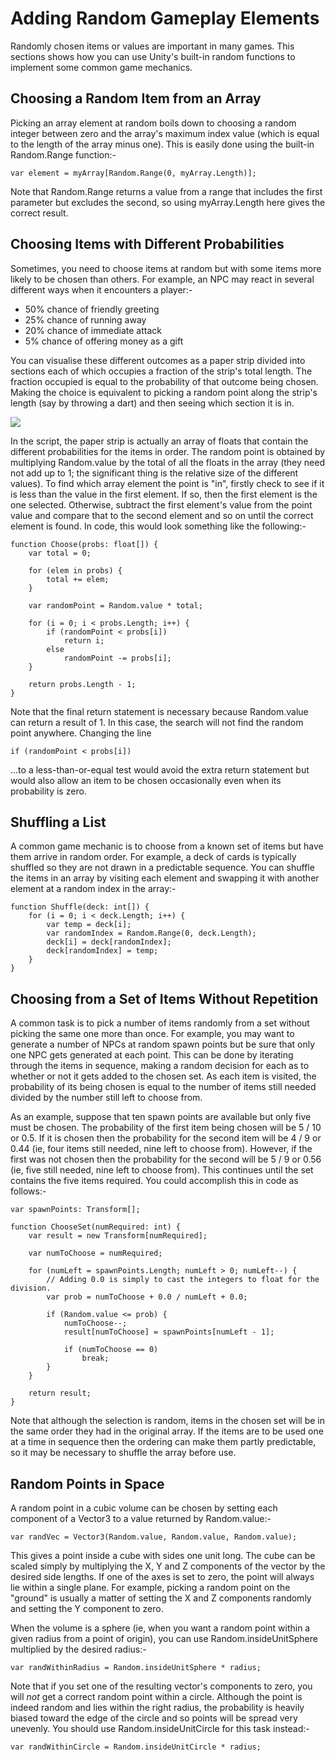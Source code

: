 Adding Random Gameplay Elements
===============================


Randomly chosen items or values are important in many games. This sections shows how you can use Unity's built-in random functions to implement some common game mechanics.


Choosing a Random Item from an Array
------------------------------------


Picking an array element at random boils down to choosing a random integer between zero and the array's maximum index value (which is equal to the length of the array minus one). This is easily done using the built-in Random.Range function:-

````
var element = myArray[Random.Range(0, myArray.Length)];
````

Note that Random.Range returns a value from a range that includes the first parameter but excludes the second, so using myArray.Length here gives the correct result.


Choosing Items with Different Probabilities
-------------------------------------------


Sometimes, you need to choose items at random but with some items more likely to be chosen than others. For example, an NPC may react in several different ways when it encounters a player:-

* 50% chance of friendly greeting
* 25% chance of running away
* 20% chance of immediate attack
* 5% chance of offering money as a gift

You can visualise these different outcomes as a paper strip divided into sections each of which occupies a fraction of the strip's total length. The fraction occupied is equal to the probability of that outcome being chosen. Making the choice is equivalent to picking a random point along the strip's length (say by throwing a dart) and then seeing which section it is in.

![](http://docwiki.hq.unity3d.com/uploads/Main/ProbStrip.png)  

In the script, the paper strip is actually an array of floats that contain the different probabilities for the items in order. The random point is obtained by multiplying Random.value by the total of all the floats in the array (they need not add up to 1; the significant thing is the relative size of the different values). To find which array element the point is "in", firstly check to see if it is less than the value in the first element. If so, then the first element is the one selected. Otherwise, subtract the first element's value from the point value and compare that to the second element and so on until the correct element is found. In code, this would look something like the following:-


````
function Choose(probs: float[]) {
	var total = 0;
	
	for (elem in probs) {
		total += elem;
	}
	
	var randomPoint = Random.value * total;
	
	for (i = 0; i < probs.Length; i++) {
		if (randomPoint < probs[i])
			return i;
		else
			randomPoint -= probs[i];
	}
	
	return probs.Length - 1;
}
````

Note that the final return statement is necessary because Random.value can return a result of 1. In this case, the search will not find the random point anywhere. Changing the line

````
if (randomPoint < probs[i])
````

...to a less-than-or-equal test would avoid the extra return statement but would also allow an item to be chosen occasionally even when its probability is zero.


Shuffling a List
----------------


A common game mechanic is to choose from a known set of items but have them arrive in random order. For example, a deck of cards is typically shuffled so they are not drawn in a predictable sequence. You can shuffle the items in an array by visiting each element and swapping it with another element at a random index in the array:-

````
function Shuffle(deck: int[]) {
	for (i = 0; i < deck.Length; i++) {
		var temp = deck[i];
		var randomIndex = Random.Range(0, deck.Length);
		deck[i] = deck[randomIndex];
		deck[randomIndex] = temp;
	}
}
````


Choosing from a Set of Items Without Repetition
-----------------------------------------------


A common task is to pick a number of items randomly from a set without picking the same one more than once. For example, you may want to generate a number of NPCs at random spawn points but be sure that only one NPC gets generated at each point. This can be done by iterating through the items in sequence, making a random decision for each as to whether or not it gets added to the chosen set. As each item is visited, the probability of its being chosen is equal to the number of items still needed divided by the number still left to choose from.

As an example, suppose that ten spawn points are available but only five must be chosen. The probability of the first item being chosen will be 5 / 10 or 0.5. If it is chosen then the probability for the second item will be 4 / 9 or 0.44 (ie, four items still needed, nine left to choose from). However, if the first was not chosen then the probability for the second will be 5 / 9 or 0.56 (ie, five still needed, nine left to choose from). This continues until the set contains the five items required. You could accomplish this in code as follows:-

````
var spawnPoints: Transform[];

function ChooseSet(numRequired: int) {
	var result = new Transform[numRequired];
	
	var numToChoose = numRequired;
	
	for (numLeft = spawnPoints.Length; numLeft > 0; numLeft--) {
		// Adding 0.0 is simply to cast the integers to float for the division.
		var prob = numToChoose + 0.0 / numLeft + 0.0;
		
		if (Random.value <= prob) {
			numToChoose--;
			result[numToChoose] = spawnPoints[numLeft - 1];
			
			if (numToChoose == 0)
				break;
		}
	}
	
	return result;
}
````

Note that although the selection is random, items in the chosen set will be in the same order they had in the original array. If the items are to be used one at a time in sequence then the ordering can make them partly predictable, so it may be necessary to shuffle the array before use.



Random Points in Space
----------------------


A random point in a cubic volume can be chosen by setting each component of a Vector3 to a value returned by Random.value:-

````
var randVec = Vector3(Random.value, Random.value, Random.value);
````

This gives a point inside a cube with sides one unit long. The cube can be scaled simply by multiplying the X, Y and Z components of the vector by the desired side lengths. If one of the axes is set to zero, the point will always lie within a single plane. For example, picking a random point on the "ground" is usually a matter of setting the X and Z components randomly and setting the Y component to zero.

When the volume is a sphere (ie, when you want a random point within a given radius from a point of origin), you can use Random.insideUnitSphere multiplied by the desired radius:-

````
var randWithinRadius = Random.insideUnitSphere * radius;
````

Note that if you set one of the resulting vector's components to zero, you will *not* get a correct random point within a circle. Although the point is indeed random and lies within the right radius, the probability is heavily biased toward the edge of the circle and so points will be spread very unevenly. You should use Random.insideUnitCircle for this task instead:-

````
var randWithinCircle = Random.insideUnitCircle * radius;
````



